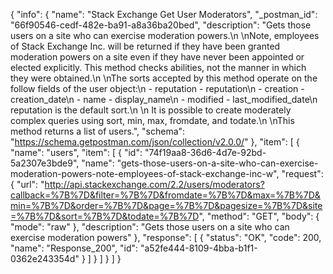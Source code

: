 {
  "info": {
    "name": "Stack Exchange Get User Moderators",
    "_postman_id": "66f90546-cedf-482e-ba91-a8a36ba20bed",
    "description": "Gets those users on a site who can exercise moderation powers.\n \nNote, employees of Stack Exchange Inc. will be returned if they have been granted moderation powers on a site even if they have never been appointed or elected explicitly. This method checks abilities, not the manner in which they were obtained.\n \nThe sorts accepted by this method operate on the follow fields of the user object:\n - reputation - reputation\n - creation - creation_date\n - name - display_name\n - modified - last_modified_date\n  reputation is the default sort.\n \n It is possible to create moderately complex queries using sort, min, max, fromdate, and todate.\n \nThis method returns a list of users.",
    "schema": "https://schema.getpostman.com/json/collection/v2.0.0/"
  },
  "item": [
    {
      "name": "users",
      "item": [
        {
          "id": "74f19aa8-36d6-4d7e-92bd-5a2307e3bde9",
          "name": "gets-those-users-on-a-site-who-can-exercise-moderation-powers-note-employees-of-stack-exchange-inc-w",
          "request": {
            "url": "http://api.stackexchange.com/2.2/users/moderators?callback=%7B%7D&filter=%7B%7D&fromdate=%7B%7D&max=%7B%7D&min=%7B%7D&order=%7B%7D&page=%7B%7D&pagesize=%7B%7D&site=%7B%7D&sort=%7B%7D&todate=%7B%7D",
            "method": "GET",
            "body": {
              "mode": "raw"
            },
            "description": "Gets those users on a site who can exercise moderation powers"
          },
          "response": [
            {
              "status": "OK",
              "code": 200,
              "name": "Response_200",
              "id": "a52fe444-8109-4bba-b1f1-0362e243354d"
            }
          ]
        }
      ]
    }
  ]
}